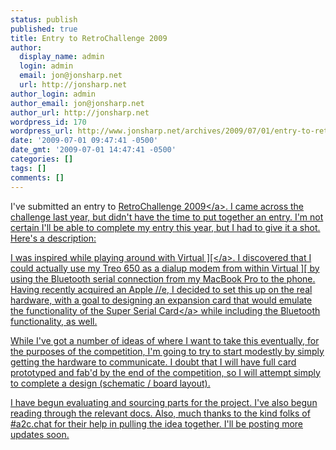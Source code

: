 ```yaml
---
status: publish
published: true
title: Entry to RetroChallenge 2009
author:
  display_name: admin
  login: admin
  email: jon@jonsharp.net
  url: http://jonsharp.net
author_login: admin
author_email: jon@jonsharp.net
author_url: http://jonsharp.net
wordpress_id: 170
wordpress_url: http://www.jonsharp.net/archives/2009/07/01/entry-to-retrochallenge-2009/
date: '2009-07-01 09:47:41 -0500'
date_gmt: '2009-07-01 14:47:41 -0500'
categories: []
tags: []
comments: []
---
```

<p>I've submitted an entry to <a href="http:&#47;&#47;retrochallenge.net&#47;2009&#47;">RetroChallenge 2009<&#47;a>.  I came across the challenge last year, but didn't have the time to put together an entry.  I'm not certain I'll be able to complete my entry this year, but I had to give it a shot.  Here's a description:</p>
<p>I was inspired while playing around with <a href="http:&#47;&#47;www.xs4all.nl&#47;~gp&#47;VirtualII&#47;">Virtual ][<&#47;a>.  I discovered that I could actually use my Treo 650 as a dialup modem from within Virtual ][ by using the Bluetooth serial connection from my MacBook Pro to the phone.  Having recently acquired an Apple &#47;&#47;e, I decided to set this up on the real hardware, with a goal to designing an expansion card that would emulate the functionality of the <a href="http:&#47;&#47;www.apple2info.net&#47;hardware&#47;a2ssc&#47;a2ssc.htm">Super Serial Card<&#47;a> while including the Bluetooth functionality, as well.</p>
<p>While I've got a number of ideas of where I want to take this eventually, for the purposes of the competition, I'm going to try to start modestly by simply getting the hardware to communicate.  I doubt that I will have full card prototyped and fab'd by the end of the competition, so I will attempt simply to complete a design (schematic &#47; board layout).</p>
<p>I have begun evaluating and sourcing parts for the project.  I've also begun reading through the relevant docs.  Also, much thanks to the kind folks of #a2c.chat for their help in pulling the idea together.  I'll be posting more updates soon.</p>
